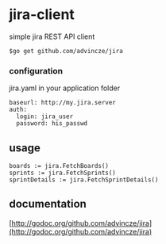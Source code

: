 jira-client
===========

simple jira REST API client

	$go get github.com/advincze/jira


### configuration

jira.yaml in your application folder

	baseurl: http://my.jira.server
	auth:
  	  login: jira_user
  	  password: his_passwd


## usage

	boards := jira.FetchBoards()
	sprints := jira.FetchSprints()
	sprintDetails := jira.FetchSprintDetails()
	
	
## documentation

[http://godoc.org/github.com/advincze/jira](http://godoc.org/github.com/advincze/jira)